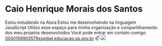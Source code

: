 # Caio Henrique Morais dos Santos
Estou estudando na Alura
Estou me desenvolvendo na linguagem JavaScript
Utilizo esse espaço para minha organização e compartilhamento dos meu projetos desenvolvidos
Você pode entrar em contato comigo 0000109903579xsp@al.educacao.sp.gov.br 📫
![](https://media1.tenor.com/m/3wen1lf5mK8AAAAC/dragon-ball-z-goku.gif)

